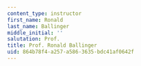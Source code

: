 ```yaml
---
content_type: instructor
first_name: Ronald
last_name: Ballinger
middle_initial: ''
salutation: Prof.
title: Prof. Ronald Ballinger
uid: 864b78f4-a257-a586-3635-bdc41af0642f
---
```


